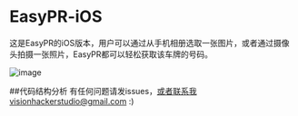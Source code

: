 # EasyPR-iOS
这是EasyPR的iOS版本，用户可以通过从手机相册选取一张图片，或者通过摄像头拍摄一张照片，EasyPR都可以轻松获取该车牌的号码。

 ![image](https://github.com/zhoushiwei/EasyPR-iOS/blob/master/image/3638739A412B925A11D84552B4479C92.png)
               
##代码结构分析
有任何问题请发issues，或者联系我visionhackerstudio@gmail.com :)
